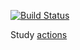 [![Build Status](https://github.com/ericminio/learning-ant/actions/workflows/tests.yml/badge.svg)](https://github.com/ericminio/learning-ant/actions)


Study [actions](.github/workflows)
